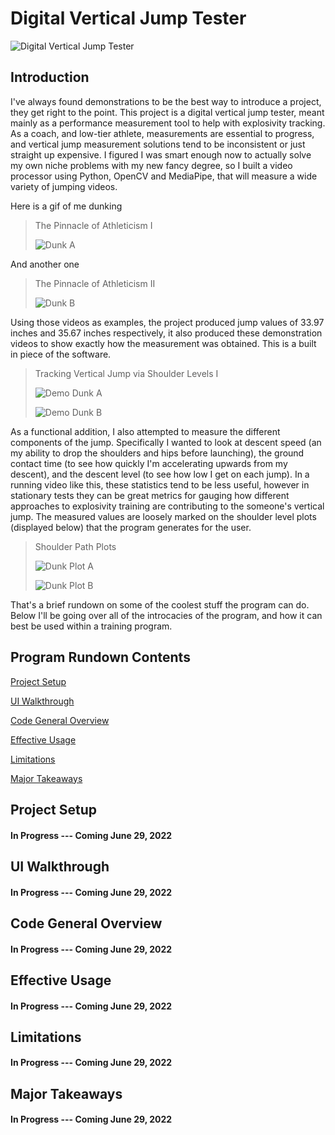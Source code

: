 # Digital Vertical Jump Tester
![Digital Vertical Jump Tester](doc_src/cover.jpg)

## Introduction

I've always found demonstrations to be the best way to introduce a project, they get right to the point. This project is a digital vertical jump tester, meant mainly as a performance measurement tool to help with explosivity tracking. As a coach, and low-tier athlete, measurements are essential to progress, and vertical jump measurement solutions tend to be inconsistent or just straight up expensive. I figured I was smart enough now to actually solve my own niche problems with my new fancy degree, so I built a video processor using Python, OpenCV and MediaPipe, that will measure a wide variety of jumping videos.

Here is a gif of me dunking

> The Pinnacle of Athleticism I
>
> ![Dunk A](doc_src/demo_gif_1.gif)

And another one

> The Pinnacle of Athleticism II
>
> ![Dunk B](doc_src/demo_gif_2.gif)

Using those videos as examples, the project produced jump values of 33.97 inches and 35.67 inches respectively, it also produced these demonstration videos to show exactly how the measurement was obtained. This is a built in piece of the software.

> Tracking Vertical Jump via Shoulder Levels I
>
> ![Demo Dunk A](doc_src/demo_gif_3.gif)
>
> ![Demo Dunk B](doc_src/demo_gif_4.gif)

As a functional addition, I also attempted to measure the different components of the jump. Specifically I wanted to look at descent speed (an my ability to drop the shoulders and hips before launching), the ground contact time (to see how quickly I'm accelerating upwards from my descent), and the descent level (to see how low I get on each jump). In a running video like this, these statistics tend to be less useful, however in stationary tests they can be great metrics for gauging how different approaches to explosivity training are contributing to the someone's vertical jump. The measured values are loosely marked on the shoulder level plots (displayed below) that the program generates for the user.

> Shoulder Path Plots
>
> ![Dunk Plot A](doc_src/demo_img_1.png)
>
> ![Dunk Plot B](doc_src/demo_img_2.png)

That's a brief rundown on some of the coolest stuff the program can do. Below I'll be going over all of the introcacies of the program, and how it can best be used within a training program.

## Program Rundown Contents
[Project Setup](https://github.com/ben-morehead/BasketballPlayTracking/blob/main/README.md#project-setup)

[UI Walkthrough](https://github.com/ben-morehead/BasketballPlayTracking/blob/main/README.md#ui-walkthrough)

[Code General Overview](https://github.com/ben-morehead/BasketballPlayTracking/blob/main/README.md#code-general-overview)

[Effective Usage](https://github.com/ben-morehead/BasketballPlayTracking/blob/main/README.md#effective-usage)

[Limitations](https://github.com/ben-morehead/BasketballPlayTracking/blob/main/README.md#limitations)

[Major Takeaways](https://github.com/ben-morehead/BasketballPlayTracking/blob/main/README.md#major-takeaways)

## Project Setup
#### In Progress --- Coming June 29, 2022

## UI Walkthrough
#### In Progress --- Coming June 29, 2022

## Code General Overview
#### In Progress --- Coming June 29, 2022

## Effective Usage
#### In Progress --- Coming June 29, 2022

## Limitations
#### In Progress --- Coming June 29, 2022

## Major Takeaways
#### In Progress --- Coming June 29, 2022
